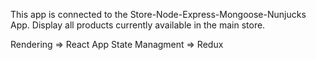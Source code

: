 
This app is connected to the Store-Node-Express-Mongoose-Nunjucks App.
Display all products  currently available in the main store.

Rendering => React
App State Managment => Redux
